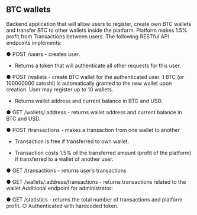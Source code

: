 ## BTC wallets

Backend application that will allow users to register, create own BTC wallets and transfer BTC to other wallets inside the platform. Platform makes 1.5% profit from Transactions between users.
The following RESTful API endpoints implements:

● POST /users - creates user.

   - Returns a token that will authenticate all other requests for this user.

● POST /wallets - create BTC wallet for the authenticated user. 1 BTC (or 100000000 satoshi) is automatically granted to the new wallet upon creation. User may register up to 10 wallets.

   - Returns wallet address and current balance in BTC and USD.

● GET /wallets/:address - returns wallet address and current balance in BTC and USD.

● POST /transactions - makes a transaction from one wallet to another

   - Transaction is free if transferred to own wallet.

   - Transaction costs 1.5% of the transferred amount (profit of the platform) if
transferred to a wallet of another user.

● GET /transactions - returns user’s transactions

● GET /wallets/:address/transactions - returns transactions related to the wallet
Additional endpoint for administrator:

● GET /statistics - returns the total number of transactions and platform profit. ○ Authenticated with hardcoded token.
